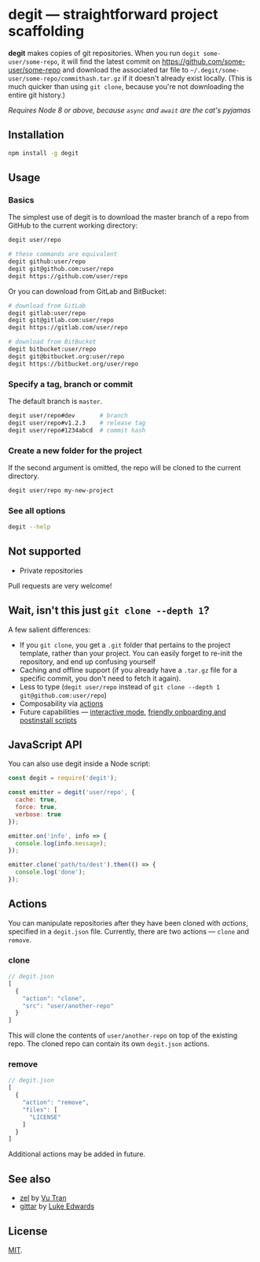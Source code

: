 # degit — straightforward project scaffolding

**degit** makes copies of git repositories. When you run `degit some-user/some-repo`, it will find the latest commit on https://github.com/some-user/some-repo and download the associated tar file to `~/.degit/some-user/some-repo/commithash.tar.gz` if it doesn't already exist locally. (This is much quicker than using `git clone`, because you're not downloading the entire git history.)

*Requires Node 8 or above, because `async` and `await` are the cat's pyjamas*


## Installation

```bash
npm install -g degit
```

## Usage

### Basics

The simplest use of degit is to download the master branch of a repo from GitHub to the current working directory:

```bash
degit user/repo

# these commands are equivalent
degit github:user/repo
degit git@github.com:user/repo
degit https://github.com/user/repo
```

Or you can download from GitLab and BitBucket:

```bash
# download from GitLab
degit gitlab:user/repo
degit git@gitlab.com:user/repo
degit https://gitlab.com/user/repo

# download from BitBucket
degit bitbucket:user/repo
degit git@bitbucket.org:user/repo
degit https://bitbucket.org/user/repo
```


### Specify a tag, branch or commit

The default branch is `master`.

```bash
degit user/repo#dev       # branch
degit user/repo#v1.2.3    # release tag
degit user/repo#1234abcd  # commit hash
```


### Create a new folder for the project

If the second argument is omitted, the repo will be cloned to the current directory.

```bash
degit user/repo my-new-project
```


### See all options

```bash
degit --help
```


## Not supported

* Private repositories

Pull requests are very welcome!


## Wait, isn't this just `git clone --depth 1`?

A few salient differences:

* If you `git clone`, you get a `.git` folder that pertains to the project template, rather than your project. You can easily forget to re-init the repository, and end up confusing yourself
* Caching and offline support (if you already have a `.tar.gz` file for a specific commit, you don't need to fetch it again).
* Less to type (`degit user/repo` instead of `git clone --depth 1 git@github.com:user/repo`)
* Composability via [actions](#actions)
* Future capabilities — [interactive mode](https://github.com/Rich-Harris/degit/issues/4), [friendly onboarding and postinstall scripts](https://github.com/Rich-Harris/degit/issues/6)


## JavaScript API

You can also use degit inside a Node script:

```js
const degit = require('degit');

const emitter = degit('user/repo', {
  cache: true,
  force: true,
  verbose: true
});

emitter.on('info', info => {
  console.log(info.message);
});

emitter.clone('path/to/dest').then(() => {
  console.log('done');
});
```


## Actions

You can manipulate repositories after they have been cloned with *actions*, specified in a `degit.json` file. Currently, there are two actions — `clone` and `remove`.

### clone

```js
// degit.json
[
  {
    "action": "clone",
    "src": "user/another-repo"
  }
]
```

This will clone the contents of `user/another-repo` on top of the existing repo. The cloned repo can contain its own `degit.json` actions.

### remove

```js
// degit.json
[
  {
    "action": "remove",
    "files": [
      "LICENSE"
    ]
  }
]
```

Additional actions may be added in future.


## See also

* [zel](https://github.com/vutran/zel) by [Vu Tran](https://twitter.com/tranvu)
* [gittar](https://github.com/lukeed/gittar) by [Luke Edwards](https://twitter.com/lukeed05)


## License

[MIT](LICENSE).
